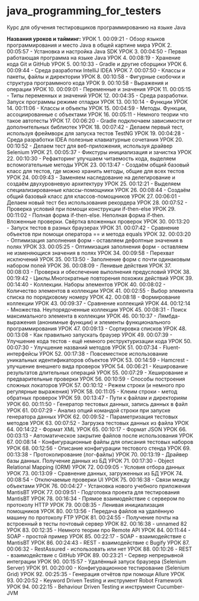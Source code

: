 # java_programming_for_testers
Курс для обучения тестировщиков программированию на языке Java

**Названия уроков и тайминг:**
УРОК 1.  00:09:21 - Обзор языков программирования и место Java в общей картине мира
УРОК 2.  00:05:57 - Установка и настройка Java SDK
УРОК 3.  00:04:50 - Первая работающая программа на языке Java
УРОК 4.  00:08:19 - Хранение кода Git и GitHub
УРОК 5.  00:10:33 - Gradle и другие сборщики
УРОК 6.  00:09:44 - Среда разработки IntelliJ IDEA
УРОК 7.  00:07:50 - Классы и пакеты, файлы и директории
УРОК 8.  00:10:58 - Фигурные скобочки и структура программного кода
УРОК 9.  00:10:58 - Выражения и операции
УРОК 10. 00:09:01 - Переменные и значения
УРОК 11. 00:05:15 - Типы переменных и значений
УРОК 12. 00:04:35 - Среда разработки. Запуск программы режиме отладки
УРОК 13. 00:10:14 - Функции
УРОК 14. 00:11:06 - Классы и объекты
УРОК 15. 00:04:59 - Методы. Функции, ассоциированные с объектами
УРОК 16. 00:05:11 - Немного теории что такое автотесты
УРОК 17. 00:06:20 - Gradle подключаем зависимости от дополнительных библиотек
УРОК 18. 00:07:42 - Делаем первый тест, используя фреймворк для запуска тестов TestNG
УРОК 19. 00:04:28 - Среда разработки IDEA полезные клавиатурные сочетания
УРОК 20. 00:10:52 - Делаем тест для веб-приложения, используя драйвер Selenium
УРОК 21. 00:05:37 - Фикстуры инициализация и зачистка
УРОК 22. 00:10:30 - Рефакторинг улучшаем читаемость кода, выделяем вспомогательные методы
УРОК 23. 00:13:47 - Создаём общий базовый класс для тестов, где можно хранить методы, общие для всех тестов
УРОК 24. 00:09:43 - Заменяем наследование на делегирование и создаём двухуровневую архитектуру
УРОК 25. 00:12:21 - Выделяем специализированные классы-помощники
УРОК 26. 00:08:44 - Создаём общий базовый класс для классов-помощников
УРОК 27. 00:06:01 - Делаем новый тест без использования рекордера
УРОК 28. 00:07:52 - Проверка условий при помощи конструкции if-then-else
УРОК 29. 00:11:02 - Полная форма if-then-else. Неполная форма if-then. Вложенные проверки. Свёртка вложенных проверок
УРОК 30. 00:13:20 - Запуск тестов в разных браузерах
УРОК 31. 00:07:42 - Сравнение объектов при помощи оператора == и метода equals
УРОК 32. 00:03:20 - Оптимизация заполнения форм - оставляем дефолтные значения в полях
УРОК 33. 00:05:25 - Оптимизация заполнения форм - оставляем не изменяющися значения в полях
УРОК 34. 00:09:58 - Перехват исключений
УРОК 35. 00:13:50 - Заполнение форм с почти одинаковым набором полей
УРОК 36. 00:08:09 - Ленивые действия
УРОК 37. 00:08:03 - Проверка и обеспечение выполнения предусловий
УРОК 38. 00:19:42 - Циклы.Многократные повторения похожих действий
УРОК 39. 00:14:40 - Коллекции. Наборы элементов
УРОК 40. 00:08:02 - Количество элементов в коллекции
УРОК 41. 00:02:55 - Выбор элемента списка по порядковому номеру
УРОК 42. 00:08:18 - Формирование коллекции
УРОК 43. 00:09:37 - Сравнение коллекций
УРОК 44. 00:12:14 - Множества. Неупорядоченные коллекции
УРОК 45. 00:08:31 - Поиск максимального элемента в коллекции
УРОК 46. 00:10:37 - Лямбда-выражения (анонимные функции) и элементы функционального программирования
УРОК 47. 00:09:13 - Сортировка списков
УРОК 48. 00:13:08 - Как правильно запускать браузер
УРОК 49. 00:07:39 - Улучшение кода тестов - ещё немного реструктуризации кода
УРОК 50. 00:07:30 - Улучшение названий методов
УРОК 51. 00:07:34 - Fluent-интерфейсы
УРОК 52. 00:17:38 - Повсеместное использование уникальных идентификаторов объектов
УРОК 53. 00:14:59 - Hamcrest - улучшение внешнего вида проверок
УРОК 54. 00:06:21 - Кеширование результатов длительных операций
УРОК 55. 00:07:29 - Хеширование и предварительные проверки
УРОК 56. 00:10:59 - Способы построения сложных локаторов
УРОК 57. 00:10:12 - Режем строки (и немного про регулярные выражения)
УРОК 58. 00:11:05 - Клеим строки - метод обратных проверок
УРОК 59. 00:13:47 - Пути к файлам и директориям
УРОК 60. 00:11:50 - Генератор тестовых данных, запись данных в файл
УРОК 61. 00:07:29 - Анализ опций командой строки при запуске генератора данных
УРОК 62. 00:09:52 - Параметризация тестовых методов
УРОК 63. 00:07:52 - Загрузка тестовых данных из файла
УРОК 64. 00:14:22 - Формат XML
УРОК 65. 00:10:17 - Формат JSON
УРОК 66. 00:03:13 - Автоматическое закрытие файлов после использования
УРОК 67. 00:08:14 - Конфигурационные файлы для описания тестовых наборов
УРОК 68. 00:12:56 - Описание конфигурации тестового стенда
УРОК 69. 00:13:38 - Протоколирование (лог-файлы)
УРОК 70. 00:13:19 - Драйвер базы данных. Получение данных из БД
УРОК 71. 00:17:30 - Object Relational Mapping (ORM)
УРОК 72. 00:09:05 - Условия отбора данных
УРОК 73. 00:13:09 - Сравнение данных, загруженных из БД
УРОК 74. 00:08:54 - Отключаемые проверки UI
УРОК 75. 00:16:38 - Связи между объектами
УРОК 76. 00:04:27 - Установка нового учебного приложения MantisBT
УРОК 77. 00:09:51 - Подготовка проекта для тестирования MantisBT
УРОК 78. 00:16:34 - Прямое взаимодействие с сервером по протоколу HTTP
УРОК 79. 00:08:35 - Ленивая инициализация помощников
УРОК 80. 00:13:56 - Передача файлов на удалённую машину по протоколу FTP
УРОК 81. 00:24:55 - Получение почты на встроенный в тесты почтовый сервер
УРОК 82. 00:16:38 - unnamed 82
УРОК 83. 00:12:35 - Немного теории про Remote API
УРОК 84. 00:11:44 - SOAP - простой пример
УРОК 85. 00:22:17 - SOAP - взаимодействие с MantisBT
УРОК 86. 00:24:43 - REST - взаимодействие с Bugify
УРОК 87. 00:06:32 - RestAssured - использовать или нет
УРОК 88. 00:10:26 - REST - взаимодействие с GitHub
УРОК 89. 00:23:21 - Сервер непрерывной интеграции
УРОК 90. 00:15:57 - Удалённый запуск браузера (Selenium Server)
УРОК 91. 00:20:00 - Конфигурационное тестирование (Selenium Grid)
УРОК 92. 00:25:35 - Генерация отчётов при помощи Allure
УРОК 93. 00:20:52 - Keyword Driven Testing и инструмент Robot Framework
УРОК 94. 00:22:15 - Behaviour Driven Testing и инструмент Cucumber-JVM
